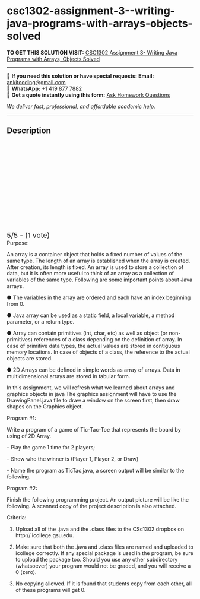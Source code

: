 # csc1302-assignment-3--writing-java-programs-with-arrays-objects-solved
**TO GET THIS SOLUTION VISIT:** [CSC1302 Assignment 3- Writing Java Programs with Arrays, Objects Solved](https://www.ankitcodinghub.com/product/csc-1302-principles-of-computer-science-ii-solved-22/)


---

📩 **If you need this solution or have special requests:** **Email:** ankitcoding@gmail.com  
📱 **WhatsApp:** +1 419 877 7882  
📄 **Get a quote instantly using this form:** [Ask Homework Questions](https://www.ankitcodinghub.com/services/ask-homework-questions/)

*We deliver fast, professional, and affordable academic help.*

---

<h2>Description</h2>



<div class="kk-star-ratings kksr-auto kksr-align-center kksr-valign-top" data-payload="{&quot;align&quot;:&quot;center&quot;,&quot;id&quot;:&quot;114008&quot;,&quot;slug&quot;:&quot;default&quot;,&quot;valign&quot;:&quot;top&quot;,&quot;ignore&quot;:&quot;&quot;,&quot;reference&quot;:&quot;auto&quot;,&quot;class&quot;:&quot;&quot;,&quot;count&quot;:&quot;1&quot;,&quot;legendonly&quot;:&quot;&quot;,&quot;readonly&quot;:&quot;&quot;,&quot;score&quot;:&quot;5&quot;,&quot;starsonly&quot;:&quot;&quot;,&quot;best&quot;:&quot;5&quot;,&quot;gap&quot;:&quot;4&quot;,&quot;greet&quot;:&quot;Rate this product&quot;,&quot;legend&quot;:&quot;5\/5 - (1 vote)&quot;,&quot;size&quot;:&quot;24&quot;,&quot;title&quot;:&quot;CSC1302 Assignment 3- Writing Java Programs with Arrays, Objects Solved&quot;,&quot;width&quot;:&quot;138&quot;,&quot;_legend&quot;:&quot;{score}\/{best} - ({count} {votes})&quot;,&quot;font_factor&quot;:&quot;1.25&quot;}">

<div class="kksr-stars">

<div class="kksr-stars-inactive">
            <div class="kksr-star" data-star="1" style="padding-right: 4px">


<div class="kksr-icon" style="width: 24px; height: 24px;"></div>
        </div>
            <div class="kksr-star" data-star="2" style="padding-right: 4px">


<div class="kksr-icon" style="width: 24px; height: 24px;"></div>
        </div>
            <div class="kksr-star" data-star="3" style="padding-right: 4px">


<div class="kksr-icon" style="width: 24px; height: 24px;"></div>
        </div>
            <div class="kksr-star" data-star="4" style="padding-right: 4px">


<div class="kksr-icon" style="width: 24px; height: 24px;"></div>
        </div>
            <div class="kksr-star" data-star="5" style="padding-right: 4px">


<div class="kksr-icon" style="width: 24px; height: 24px;"></div>
        </div>
    </div>

<div class="kksr-stars-active" style="width: 138px;">
            <div class="kksr-star" style="padding-right: 4px">


<div class="kksr-icon" style="width: 24px; height: 24px;"></div>
        </div>
            <div class="kksr-star" style="padding-right: 4px">


<div class="kksr-icon" style="width: 24px; height: 24px;"></div>
        </div>
            <div class="kksr-star" style="padding-right: 4px">


<div class="kksr-icon" style="width: 24px; height: 24px;"></div>
        </div>
            <div class="kksr-star" style="padding-right: 4px">


<div class="kksr-icon" style="width: 24px; height: 24px;"></div>
        </div>
            <div class="kksr-star" style="padding-right: 4px">


<div class="kksr-icon" style="width: 24px; height: 24px;"></div>
        </div>
    </div>
</div>


<div class="kksr-legend" style="font-size: 19.2px;">
            5/5 - (1 vote)    </div>
    </div>
Purpose:

An array is a container object that holds a fixed number of values of the same type. The length of an array is established when the array is created. After creation, its length is fixed. An array is used to store a collection of data, but it is often more useful to think of an array as a collection of variables of the same type. Following are some important points about Java arrays.

● The variables in the array are ordered and each have an index beginning from 0.

● Java array can be used as a static field, a local variable, a method parameter, or a return type.

● Array can contain primitives (int, char, etc) as well as object (or non-primitives) references of a class depending on the definition of array. In case of primitive data types, the actual values are stored in contiguous memory locations. In case of objects of a class, the reference to the actual objects are stored.

● 2D Arrays can be defined in simple words as array of arrays. Data in multidimensional arrays are stored in tabular form.

In this assignment, we will refresh what we learned about arrays and graphics objects in java The graphics assignment will have to use the DrawingPanel.java file to draw a window on the screen first, then draw shapes on the Graphics object.

Program #1:

Write a program of a game of Tic-Tac-Toe that represents the board by using of 2D Array.

– Play the game 1 time for 2 players;

– Show who the winner is (Player 1, Player 2, or Draw)

– Name the program as TicTac.java, a screen output will be similar to the following.

Program #2:

Finish the following programming project. An output picture will be like the following. A scanned copy of the project description is also attached.

Criteria:

1. Upload all of the .java and the .class files to the CSc1302 dropbox on http:// icollege.gsu.edu.

3. Make sure that both the .java and .class files are named and uploaded to icollege correctly. If any special package is used in the program, be sure to upload the package too. Should you use any other subdirectory (whatsoever) your program would not be graded, and you will receive a 0 (zero).

4. No copying allowed. If it is found that students copy from each other, all of these programs will get 0.
